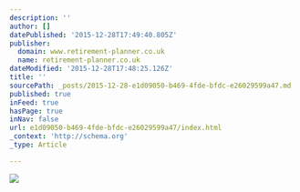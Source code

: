 ```yaml
---
description: ''
author: []
datePublished: '2015-12-28T17:49:40.805Z'
publisher:
  domain: www.retirement-planner.co.uk
  name: retirement-planner.co.uk
dateModified: '2015-12-28T17:48:25.126Z'
title: ''
sourcePath: _posts/2015-12-28-e1d09050-b469-4fde-bfdc-e26029599a47.md
published: true
inFeed: true
hasPage: true
inNav: false
url: e1d09050-b469-4fde-bfdc-e26029599a47/index.html
_context: 'http://schema.org'
_type: Article

---
```

![](http://www.retirement-planner.co.uk/wp-content/uploads/2015/09/RP_stock_retirement_0915_2-700x496.jpg)